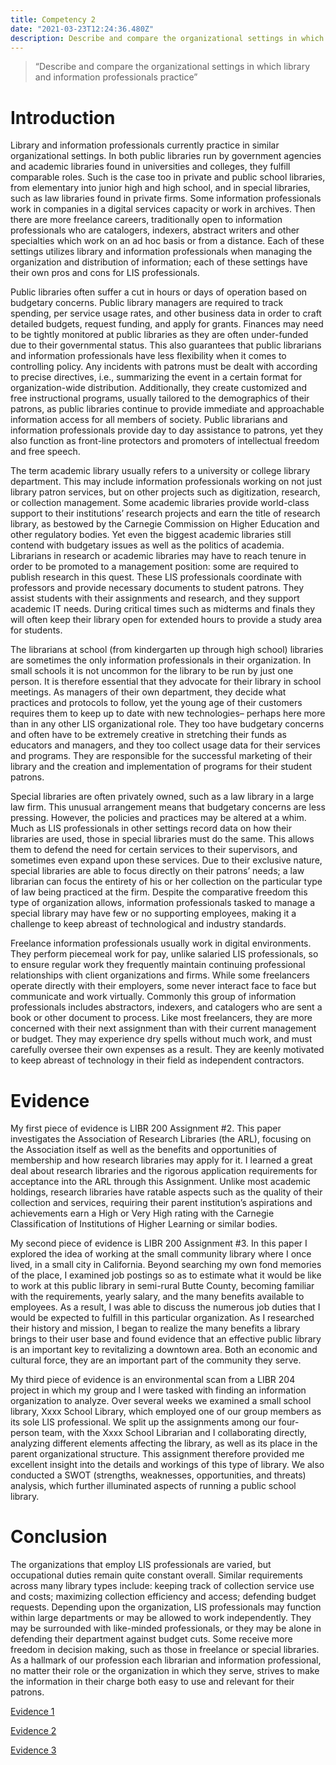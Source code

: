 ```yaml
---
title: Competency 2
date: "2021-03-23T12:24:36.480Z"
description: Describe and compare the organizational settings in which library and information professionals practice
---
```


> “Describe and compare the organizational settings in which library and information professionals practice”



# Introduction



Library and information professionals currently practice in similar organizational settings. In both public libraries run by government agencies and academic libraries found in universities and colleges, they fulfill comparable roles. Such is the case too in private and public school libraries, from elementary into junior high and high school, and in special libraries, such as law libraries found in private firms. Some information professionals work in companies in a digital services capacity or work in archives. Then there are more freelance careers, traditionally open to information professionals who are catalogers, indexers, abstract writers and other specialties which work on an ad hoc basis or from a distance. Each of these settings utilizes library and information professionals when managing the organization and distribution of information; each of these settings have their own pros and cons for LIS professionals.



Public libraries often suffer a cut in hours or days of operation based on budgetary concerns. Public library managers are required to track spending, per service usage rates, and other business data in order to craft detailed budgets, request funding, and apply for grants. Finances may need to be tightly monitored at public libraries as they are often under-funded due to their governmental status. This also guarantees that public librarians and information professionals have less flexibility when it comes to controlling policy. Any incidents with patrons must be dealt with according to precise directives, i.e., summarizing the event in a certain format for organization-wide distribution. Additionally, they create customized and free instructional programs, usually tailored to the demographics of their patrons, as public libraries continue to provide immediate and approachable information access for all members of society. Public librarians and information professionals provide day to day assistance to patrons, yet they also function as front-line protectors and promoters of intellectual freedom and free speech.



The term academic library usually refers to a university or college library department. This may include information professionals working on not just library patron services, but on other projects such as digitization, research, or collection management. Some academic libraries provide world-class support to their institutions’ research projects and earn the title of research library, as bestowed by the Carnegie Commission on Higher Education and other regulatory bodies. Yet even the biggest academic libraries still contend with budgetary issues as well as the politics of academia. Librarians in research or academic libraries may have to reach tenure in order to be promoted to a management position: some are required to publish research in this quest. These LIS professionals coordinate with professors and provide necessary documents to student patrons. They assist students with their assignments and research, and they support academic IT needs. During critical times such as midterms and finals they will often keep their library open for extended hours to provide a study area for students.



The librarians at school (from kindergarten up through high school) libraries are sometimes the only information professionals in their organization. In small schools it is not uncommon for the library to be run by just one person. It is therefore essential that they advocate for their library in school meetings. As managers of their own department, they decide what practices and protocols to follow, yet the young age of their customers requires them to keep up to date with new technologies– perhaps here more than in any other LIS organizational role. They too have budgetary concerns and often have to be extremely creative in stretching their funds as educators and managers, and they too collect usage data for their services and programs. They are responsible for the successful marketing of their library and the creation and implementation of programs for their student patrons.



Special libraries are often privately owned, such as a law library in a large law firm. This unusual arrangement means that budgetary concerns are less pressing. However, the policies and practices may be altered at a whim. Much as LIS professionals in other settings record data on how their libraries are used, those in special libraries must do the same. This allows them to defend the need for certain services to their supervisors, and sometimes even expand upon these services. Due to their exclusive nature, special libraries are able to focus directly on their patrons’ needs; a law librarian can focus the entirety of his or her collection on the particular type of law being practiced at the firm. Despite the comparative freedom this type of organization allows, information professionals tasked to manage a special library may have few or no supporting employees, making it a challenge to keep abreast of technological and industry standards.



Freelance information professionals usually work in digital environments. They perform piecemeal work for pay, unlike salaried LIS professionals, so to ensure regular work they frequently maintain continuing professional relationships with client organizations and firms. While some freelancers operate directly with their employers, some never interact face to face but communicate and work virtually. Commonly this group of information professionals includes abstractors, indexers, and catalogers who are sent a book or other document to process. Like most freelancers, they are more concerned with their next assignment than with their current management or budget. They may experience dry spells without much work, and must carefully oversee their own expenses as a result. They are keenly motivated to keep abreast of technology in their field as independent contractors.



# Evidence



My first piece of evidence is LIBR 200 Assignment #2. This paper investigates the Association of Research Libraries (the ARL), focusing on the Association itself as well as the benefits and opportunities of membership and how research libraries may apply for it. I learned a great deal about research libraries and the rigorous application requirements for acceptance into the ARL through this Assignment. Unlike most academic holdings, research libraries have ratable aspects such as the quality of their collection and services, requiring their parent institution’s aspirations and achievements earn a High or Very High rating with the Carnegie Classification of Institutions of Higher Learning or similar bodies.



My second piece of evidence is LIBR 200 Assignment #3. In this paper I explored the idea of working at the small community library where I once lived, in a small city in California. Beyond searching my own fond memories of the place, I examined job postings so as to estimate what it would be like to work at this public library in semi-rural Butte County, becoming familiar with the requirements, yearly salary, and the many benefits available to employees. As a result, I was able to discuss the numerous job duties that I would be expected to fulfill in this particular organization. As I researched their history and mission, I began to realize the many benefits a library brings to their user base and found evidence that an effective public library is an important key to revitalizing a downtown area. Both an economic and cultural force, they are an important part of the community they serve.



My third piece of evidence is an environmental scan from a LIBR 204 project in which my group and I were tasked with finding an information organization to analyze. Over several weeks we examined a small school library, Xxxx School Library, which employed one of our group members as its sole LIS professional. We split up the assignments among our four-person team, with the Xxxx School Librarian and I collaborating directly, analyzing different elements affecting the library, as well as its place in the parent organizational structure. This assignment therefore provided me excellent insight into the details and workings of this type of library. We also conducted a SWOT (strengths, weaknesses, opportunities, and threats) analysis, which further illuminated aspects of running a public school library.



# Conclusion



The organizations that employ LIS professionals are varied, but occupational duties remain quite constant overall. Similar requirements across many library types include: keeping track of collection service use and costs; maximizing collection efficiency and access; defending budget requests. Depending upon the organization, LIS professionals may function within large departments or may be allowed to work independently. They may be surrounded with like-minded professionals, or they may be alone in defending their department against budget cuts. Some receive more freedom in decision making, such as those in freelance or special libraries. As a hallmark of our profession each librarian and information professional, no matter their role or the organization in which they serve, strives to make the information in their charge both easy to use and relevant for their patrons.


[Evidence 1](200.Assign2.docx.pdf)

[Evidence 2](200-BrownAssign3.doc.pdf)

[Evidence 3](204.EnvironmentalScan.docx.pdf)
